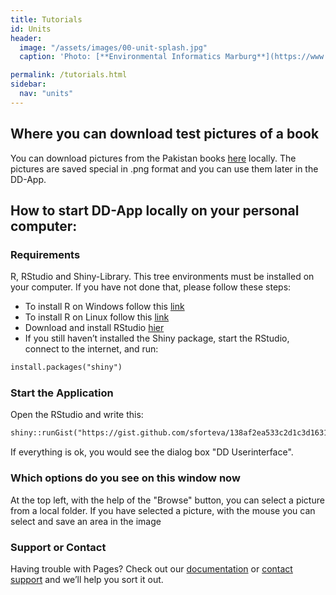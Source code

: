 ```yaml
---
title: Tutorials
id: Units
header:
  image: "/assets/images/00-unit-splash.jpg"
  caption: 'Photo: [**Environmental Informatics Marburg**](https://www.flickr.com/environmentalinformatics-marburg/)'

permalink: /tutorials.html
sidebar:
  nav: "units"
---
```


## Where you can download test pictures of a book 
You can download pictures from the Pakistan books [here](http://digitizer.umweltinformatik-marburg.de:4000/distributionDigitizer/data.html)
locally.
The pictures are saved special in .png format and you can use them later in the DD-App.

## How to start DD-App locally on your personal computer:

### Requirements
R, RStudio and Shiny-Library. This tree environments must be installed on your computer. 
If you have not done that, please follow these steps:
 - To install R on Windows follow this [link](https://cran.r-project.org/bin/windows/base/) 
 - To install R on Linux follow this [link](https://cran.r-project.org/doc/manuals/R-admin.html) 
 - Download and install RStudio [hier](https://www.rstudio.com/products/rstudio/download/)
 - If you still haven’t installed the Shiny package, start the RStudio, connect to the internet, and run:
 
```markdown
install.packages("shiny")
```

### Start the Application
Open the RStudio and write this:
```markdown
shiny::runGist("https://gist.github.com/sforteva/138af2ea533c2d1c3d1631b5d2d41e86")
```
If everything is ok, you would see the dialog box "DD Userinterface".

### Which options do you see on this window now 

At the top left, with the help of the "Browse" button, you can select a picture from a local folder. 
If you have selected a picture, with the mouse you can select and save an area in the image 

### Support or Contact

Having trouble with Pages? Check out our [documentation](https://docs.github.com/categories/github-pages-basics/) or [contact support](https://support.github.com/contact) and we’ll help you sort it out.
